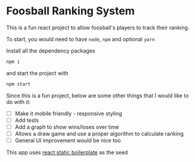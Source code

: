 # Foosball Ranking System

This is a fun react project to allow foosball's players to track their ranking.

To start, you would need to have `node`, `npm` and optional `yarn`

Install all the dependency packages
```bash
npm i
```
and start the project with
```bash
npm start
```

Since this is a fun project, below are some other things that I would like to do with it:
- [ ] Make it mobile friendly - responsive styling
- [ ] Add tests
- [ ] Add a graph to show wins/loses over time
- [ ] Allows a draw game and use a proper algorithm to calculate ranking
- [ ] General UI improvement would be nice too

This app uses [react static boilerplate](https://github.com/kriasoft/react-static-boilerplate) as the seed
